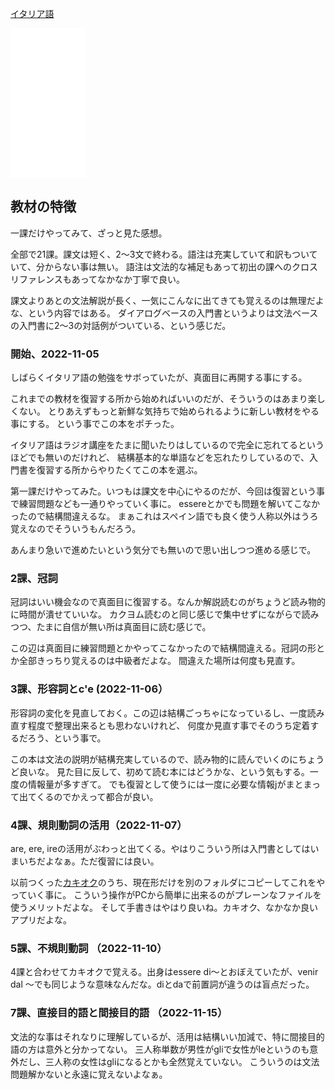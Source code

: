 [イタリア語](イタリア語.md)

<iframe sandbox="allow-popups allow-scripts allow-modals allow-forms allow-same-origin" style="width:120px;height:240px;" marginwidth="0" marginheight="0" scrolling="no" frameborder="0" src="//rcm-fe.amazon-adsystem.com/e/cm?lt1=_blank&bc1=000000&IS2=1&bg1=FFFFFF&fc1=000000&lc1=0000FF&t=karino203-22&language=ja_JP&o=9&p=8&l=as4&m=amazon&f=ifr&ref=as_ss_li_til&asins=B0B152HYC7&linkId=8374afb7a2cb88efebae3d7b4552da89"></iframe>

## 教材の特徴

一課だけやってみて、ざっと見た感想。

全部で21課。課文は短く、2〜3文で終わる。語注は充実していて和訳もついていて、分からない事は無い。
語注は文法的な補足もあって初出の課へのクロスリファレンスもあってなかなか丁寧で良い。

課文よりあとの文法解説が長く、一気にこんなに出てきても覚えるのは無理だよな、という内容ではある。
ダイアログベースの入門書というよりは文法ベースの入門書に2〜3の対話例がついている、という感じだ。

### 開始、2022-11-05

しばらくイタリア語の勉強をサボっていたが、真面目に再開する事にする。

これまでの教材を復習する所から始めればいいのだが、そういうのはあまり楽しくない。
とりあえずもっと新鮮な気持ちで始められるように新しい教材をやる事にする。
という事でこの本をポチった。

イタリア語はラジオ講座をたまに聞いたりはしているので完全に忘れてるというほどでも無いのだけれど、
結構基本的な単語などを忘れたりしているので、入門書を復習する所からやりたくてこの本を選ぶ。

第一課だけやってみた。いつもは課文を中心にやるのだが、今回は復習という事で練習問題なども一通りやっていく事に。
essereとかでも問題を解いてこなかったので結構間違えるな。
まぁこれはスペイン語でも良く使う人称以外はうろ覚えなのでそういうもんだろう。

あんまり急いで進めたいという気分でも無いので思い出しつつ進める感じで。

### 2課、冠詞

冠詞はいい機会なので真面目に復習する。なんか解説読むのがちょうど読み物的に時間が潰せていいな。
カクヨム読むのと同じ感じで集中せずにながらで読みつつ、たまに自信が無い所は真面目に読む感じで。

この辺は真面目に練習問題とかやってこなかったので結構間違える。冠詞の形とか全部きっちり覚えるのは中級者だよな。
間違えた場所は何度も見直す。

### 3課、形容詞とc'e (2022-11-06）

形容詞の変化を見直しておく。この辺は結構ごっちゃになっているし、一度読み直す程度で整理出来るとも思わないけれど、
何度か見直す事でそのうち定着するだろう、という事で。

この本は文法の説明が結構充実しているので、読み物的に読んでいくのにちょうど良いな。
見た目に反して、初めて読む本にはどうかな、という気もする。一度の情報量が多すぎて。
でも復習として使うには一度に必要な情報jがまとまって出てくるのでかえって都合が良い。

### 4課、規則動詞の活用（2022-11-07）

are, ere, ireの活用がぶわっと出てくる。やはりこういう所は入門書としてはいまいちだよなぁ。ただ復習には良い。

以前つくった[カキオク](カキオク.md)のうち、現在形だけを別のフォルダにコピーしてこれをやっていく事に。
こういう操作がPCから簡単に出来るのがプレーンなファイルを使うメリットだよな。
そして手書きはやはり良いね。カキオク、なかなか良いアプリだよな。

### 5課、不規則動詞 （2022-11-10）

4課と合わせてカキオクで覚える。出身はessere di〜とおぼえていたが、venir dal 〜でも同じような意味なんだな。diとdaで前置詞が違うのは盲点だった。

### 7課、直接目的語と間接目的語 （2022-11-15）

文法的な事はそれなりに理解しているが、活用は結構いい加減で、特に間接目的語の方は意外と分かってない。
三人称単数が男性がgliで女性がleというのも意外だし、三人称の女性はgliになるとかも全然覚えていない。
こういうのは文法問題解かないと永遠に覚えないよなぁ。